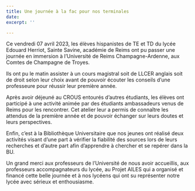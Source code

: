 ```yaml
---
title: Une journée à la fac pour nos terminales
date: 
excerpt: ''

---
```

Ce vendredi 07 avril 2023, les élèves hispanistes de TE et TD du lycée Edouard Herriot, Sainte Savine, académie de Reims ont pu passer une journée en immersion à l’Université de Reims Champagne-Ardenne, aux Comtes de Champagne de Troyes.

Ils ont pu le matin assister à un cours magistral soit de LLCER anglais soit de droit selon leur choix avant de pouvoir écouter les conseils d’une professeure pour réussir leur première année.

Après avoir déjeuné au CROUS entourés d’autres étudiants, les élèves ont participé à une activité animée par des étudiants ambassadeurs venus de Reims pour les rencontrer. Cet atelier leur a permis de connaître les attendus de la première année et de pouvoir échanger sur leurs doutes et leurs perspectives.

Enfin, c’est à la Bibliothèque Universitaire que nos jeunes ont réalisé deux activités visant d’une part à vérifier la fiabilité des sources lors de leurs recherches et d’autre part afin d’apprendre à chercher et se repérer dans la BU.

Un grand merci aux professeurs de l’Université de nous avoir accueillis, aux professeurs accompagnateurs du lycée, au Projet AILES qui a organisé et financé cette belle journée et à nos lycéens qui ont su représenter notre lycée avec sérieux et enthousiasme. 